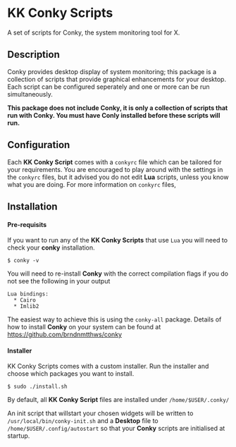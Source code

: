 # KK Conky Scripts
A set of scripts for Conky, the system monitoring tool for X.

## Description
Conky provides desktop display of system monitoring; this package is a collection of scripts that provide graphical enhancements for your desktop. Each script can be configured seperately and one or
more can be run simultaneously.

**This package does not include Conky, it is only a collection of scripts that run with Conky. You must have Conly installed before these scripts will run.**

## Configuration
Each **KK Conky Script** comes with a ``conkyrc`` file which can be tailored for your requirements. You are encouraged to play around with the settings in the ``conkyrc`` files, but it advised you do not edit
**Lua** scripts, unless you know what you are doing. For more information on ``conkyrc`` files, 


## Installation
#### Pre-requisits
If you want to run any of the **KK Conky Scripts** that use ``Lua`` you will need to check your **conky** installation.

````$ conky -v````

You will need to re-install **Conky** with the correct compilation flags if you do not see the following in your output

````
Lua bindings:
  * Cairo
  * Imlib2
````
The easiest way to achieve this is using the ``conky-all`` package. Details of how to install **Conky** on your system can be found at https://github.com/brndnmtthws/conky

#### Installer
KK Conky Scripts comes with a custom installer. Run the installer and choose which packages you want to install.

````$ sudo ./install.sh````

By default, all **KK Conky Script** files are installed under ``/home/$USER/.conky/``

An init script that willstart your chosen widgets will be written to ``/usr/local/bin/conky-init.sh`` and a **Desktop** file to ``/home/$USER/.config/autostart`` so that your **Conky** scripts are initialised at startup.